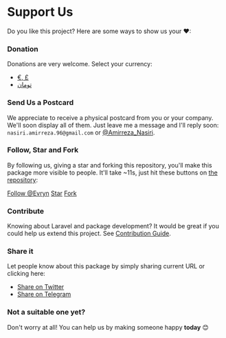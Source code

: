 # Support Us

Do you like this project? Here are some ways to show us your ❤:

### Donation

Donations are very welcome. Select your currency:
 * [€, £](https://dashboard.yekpay.com/en/user/AmirrezaNasiri)
 * [تومان](https://zarinp.al/@amirrezan)


### Send Us a Postcard

We appreciate to receive a physical postcard from you or your company. We'll soon display all of them. Just leave me a message and I'll reply soon: `nasiri.amirreza.96@gmail.com` or [@Amirreza_Nasiri](https://twitter.com/amirreza_nasiri). 

 
### Follow, Star and Fork

By following us, giving a star and forking this repository, you'll make this package more visible to people. It'll take ~11s, just hit these buttons on [the repository](https://github.com/evryn/laravel-toman):

<a class="github-button" href="https://github.com/Evryn" data-size="large" data-show-count="true" aria-label="Follow @Evryn on GitHub">Follow @Evryn</a>
<a class="github-button" href="https://github.com/evryn/laravel-toman" data-icon="octicon-star" data-size="large" data-show-count="true" aria-label="Star evryn/laravel-toman on GitHub">Star</a>
<a class="github-button" href="https://github.com/evryn/laravel-toman/fork" data-icon="octicon-repo-forked" data-size="large" data-show-count="true" aria-label="Fork evryn/laravel-toman on GitHub">Fork</a>


### Contribute

Knowing about Laravel and package development? It would be great if you could help us extend this project. See [Contribution Guide](contributing.md).

### Share it

Let people know about this package by simply sharing current URL or clicking here:

* [Share on Twitter](https://twitter.com/share?url=https://github.com/evryn/laravel-toman)
* [Share on Telegram](https://t.me/share/url?url=https://github.com/evryn/laravel-toman)


### Not a suitable one yet?

Don't worry at all! You can help us by making someone happy **today** 😊
